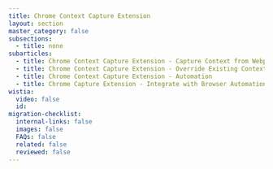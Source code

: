 ```yaml
---
title: Chrome Context Capture Extension
layout: section
master_category: false
subsections:
  - title: none
subarticles:
  - title: Chrome Context Capture Extension - Capture Context from Webpages
  - title: Chrome Context Capture Extension - Override Existing Context
  - title: Chrome Context Capture Extension - Automation
  - title: Chrome Capture Extension - Integrate with Browser Automation Software
wistia:
  video: false
  id:
migration-checklist:
  internal-links: false
  images: false
  FAQs: false
  related: false
  reviewed: false
---
```



